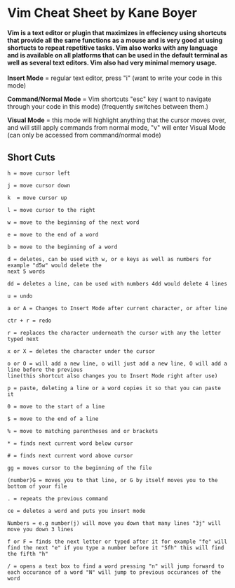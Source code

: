 # Vim Cheat Sheet by Kane Boyer

#### Vim is a text editor or plugin that maximizes in effeciency using shortcuts that provide all the same functions as a mouse and is very good at using shortucts to repeat repetitive tasks. Vim also works with any language and is available on all platforms that can be used in the default terminal as well as several text editors. Vim also had very minimal memory usage.

**Insert Mode** = regular text editor, press "i" (want to write your code in this mode)

**Command/Normal Mode** = Vim shortcuts "esc" key ( want to navigate through your code in this mode)
(frequently switches between them.)

**Visual Mode** = this mode will highlight anything that the cursor moves over, and will still apply 
commands from normal mode, "v" will enter Visual Mode (can only be accessed from command/normal mode)

## Short Cuts

```
h = move cursor left

j = move cursor down

k  = move cursor up

l = move cursor to the right

w = move to the beginning of the next word

e = move to the end of a word

b = move to the beginning of a word

d = deletes, can be used with w, or e keys as well as numbers for example "d5w" would delete the 
next 5 words

dd = deletes a line, can be used with numbers 4dd would delete 4 lines

u = undo

a or A = Changes to Insert Mode after current character, or after line

ctr + r = redo

r = replaces the character underneath the cursor with any the letter typed next

x or X = deletes the character under the cursor

o or O = will add a new line, o will just add a new line, O will add a line before the previous 
line(this shortcut also changes you to Insert Mode right after use)

p = paste, deleting a line or a word copies it so that you can paste it

0 = move to the start of a line

$ = move to the end of a line

% = move to matching parentheses and or brackets

* = finds next current word below cursor

# = finds next current word above cursor

gg = moves cursor to the beginning of the file

(number)G = moves you to that line, or G by itself moves you to the bottom of your file

. = repeats the previous command

ce = deletes a word and puts you insert mode

Numbers = e.g number(j) will move you down that many lines "3j" will move you down 3 lines

f or F = finds the next letter or typed after it for example "fe" will find the next "e" if you type a number before it "5fh" this will find the fifth "h"

/ = opens a text box to find a word pressing "n" will jump forward to each occurance of a word "N" will jump to previous occurances of the word
```
